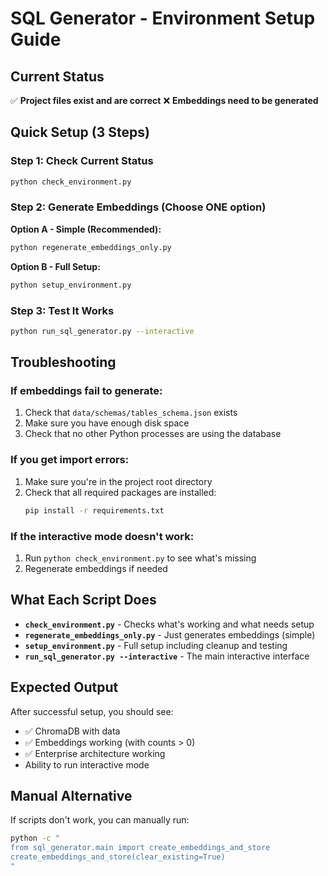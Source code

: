 # SQL Generator - Environment Setup Guide

## Current Status
✅ **Project files exist and are correct**
❌ **Embeddings need to be generated**

## Quick Setup (3 Steps)

### Step 1: Check Current Status
```bash
python check_environment.py
```

### Step 2: Generate Embeddings (Choose ONE option)

**Option A - Simple (Recommended):**
```bash
python regenerate_embeddings_only.py
```

**Option B - Full Setup:**
```bash
python setup_environment.py
```

### Step 3: Test It Works
```bash
python run_sql_generator.py --interactive
```

## Troubleshooting

### If embeddings fail to generate:
1. Check that `data/schemas/tables_schema.json` exists
2. Make sure you have enough disk space
3. Check that no other Python processes are using the database

### If you get import errors:
1. Make sure you're in the project root directory
2. Check that all required packages are installed:
   ```bash
   pip install -r requirements.txt
   ```

### If the interactive mode doesn't work:
1. Run `python check_environment.py` to see what's missing
2. Regenerate embeddings if needed

## What Each Script Does

- **`check_environment.py`** - Checks what's working and what needs setup
- **`regenerate_embeddings_only.py`** - Just generates embeddings (simple)
- **`setup_environment.py`** - Full setup including cleanup and testing
- **`run_sql_generator.py --interactive`** - The main interactive interface

## Expected Output

After successful setup, you should see:
- ✅ ChromaDB with data
- ✅ Embeddings working (with counts > 0)
- ✅ Enterprise architecture working
- Ability to run interactive mode

## Manual Alternative

If scripts don't work, you can manually run:
```bash
python -c "
from sql_generator.main import create_embeddings_and_store
create_embeddings_and_store(clear_existing=True)
"
```

